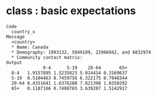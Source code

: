 # class <country>: basic expectations

    Code
      country_x
    Message
      <country>
      * Name: Canada
      * Demography: 1993132, 5949109, 22966942, and 6832974
      * Community contact matrix:
    Output
                  0-4      5-19    20-64       65+
      0-4   1.9157895 1.5235823 5.014414 0.3169637
      5-19  0.5104463 8.7459756 6.322175 0.7948344
      20-64 0.4351641 1.6376280 7.821398 1.0350292
      65+   0.1187166 0.7488765 3.639207 1.5142917

